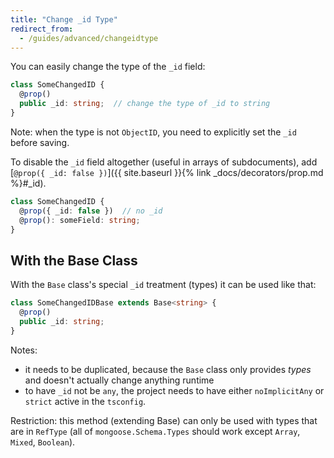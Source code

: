 ```yaml
---
title: "Change _id Type"
redirect_from:
  - /guides/advanced/changeidtype
---
```


You can easily change the type of the `_id` field:

```ts
class SomeChangedID {
  @prop()
  public _id: string;  // change the type of _id to string
}
```

Note: when the type is not `ObjectID`, you need to explicitly set the `_id` before saving.

To disable the `_id` field altogether (useful in arrays of subdocuments), add [`@prop({ _id: false })`]({{ site.baseurl }}{% link _docs/decorators/prop.md %}#_id).

```ts
class SomeChangedID {
  @prop({ _id: false })  // no _id
  @prop(): someField: string;
}
```


## With the Base Class

With the `Base` class's special `_id` treatment (types) it can be used like that:

```ts
class SomeChangedIDBase extends Base<string> {
  @prop()
  public _id: string;
}
```

Notes:
* it needs to be duplicated, because the `Base` class only provides *types* and doesn't actually change anything runtime
* to have `_id` not be `any`, the project needs to have either `noImplicitAny` or `strict` active in the `tsconfig`.

Restriction: this method (extending Base) can only be used with types that are in `RefType` (all of `mongoose.Schema.Types` should work except `Array`, `Mixed`, `Boolean`).
